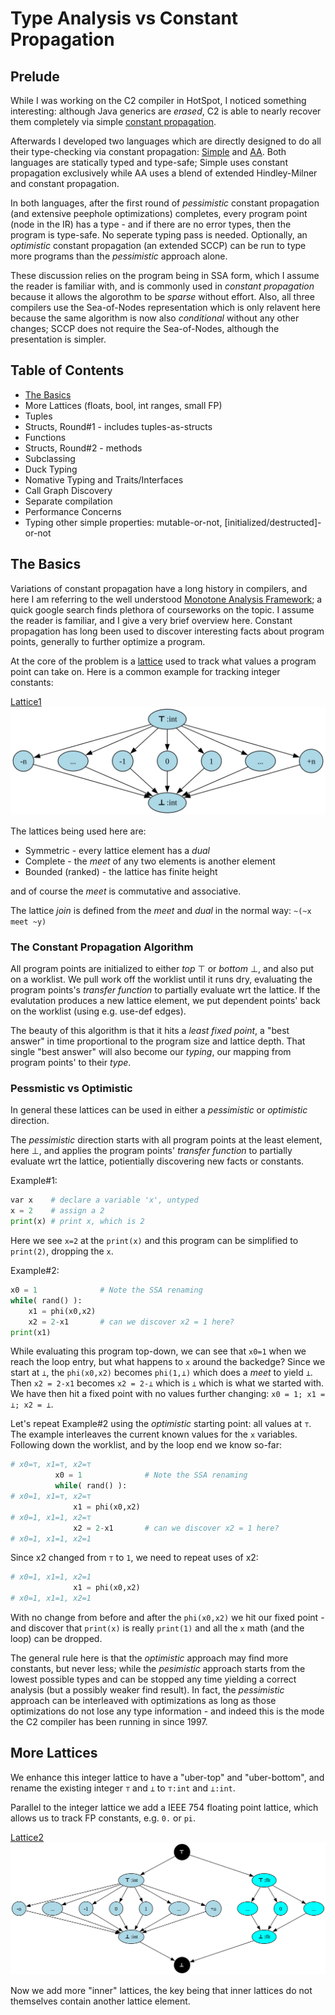 # Type Analysis vs Constant Propagation

## Prelude

While I was working on the C2 compiler in HotSpot, I noticed something
interesting: although Java generics are *erased*, C2 is able to nearly recover
them completely via simple [constant
propagation](https://en.wikipedia.org/wiki/Sparse_conditional_constant_propagation).

Afterwards I developed two languages which are directly designed to do all
their type-checking via constant propagation:
[Simple](https://github.com/SeaOfNodes/Simple) and
[AA](https://github.com/cliffclick/aa).  Both languages are statically typed
and type-safe; Simple uses constant propagation exclusively while AA uses a
blend of extended Hindley-Milner and constant propagation.

In both languages, after the first round of *pessimistic* constant propagation
(and extensive peephole optimizations) completes, every program point (node in
the IR) has a type - and if there are no error types, then the program is
type-safe.  No seperate typing pass is needed.  Optionally, an *optimistic*
constant propagation (an extended SCCP) can be run to type more programs than
the *pessimistic* approach alone.

These discussion relies on the program being in SSA form, which I assume the
reader is familiar with, and is commonly used in *constant propagation* because
it allows the algorothm to be *sparse* without effort.  Also, all three
compilers use the Sea-of-Nodes representation which is only relavent here
because the same algorithm is now also *conditional* without any other changes;
SCCP does not require the Sea-of-Nodes, although the presentation is simpler.


## Table of Contents

* [The Basics](#the-basics)
* More Lattices (floats, bool, int ranges, small FP)
* Tuples
* Structs, Round#1 - includes tuples-as-structs
* Functions
* Structs, Round#2 - methods
* Subclassing
* Duck Typing
* Nomative Typing and Traits/Interfaces
* Call Graph Discovery
* Separate compilation
* Performance Concerns
* Typing other simple properties: mutable-or-not, [initialized/destructed]-or-not


## The Basics

Variations of constant propagation have a long history in compilers, and here I
am referring to the well understood [Monotone Analysis
Framework](http://janvitek.org/events/NEU/7580/papers/more-papers/1977-acta-kam-monotone.pdf);
a quick google search finds plethora of courseworks on the topic.  I assume the
reader is familiar, and I give a very brief overview here.  Constant
propagation has long been used to discover interesting facts about program
points, generally to further optimize a program.

At the core of the problem is a
[lattice](https://en.wikipedia.org/wiki/Lattice_(order)) used to track what
values a program point can take on.  Here is a common example for tracking integer constants:

[Lattice1](./docs/lattice_i.svg) <img src = ./docs/lattice_i.svg>

The lattices being used here are:
* Symmetric - every lattice element has a *dual*
* Complete - the *meet* of any two elements is another element
* Bounded (ranked) - the lattice has finite height

and of course the *meet* is commutative and associative.

The lattice *join* is defined from the *meet* and *dual* in 
the normal way: `~(~x meet ~y)`


### The Constant Propagation Algorithm

All program points are initialized to either *top* ⊤ or *bottom* ⊥, and also
put on a worklist.  We pull work off the worklist until it runs dry, evaluating
the program points's *transfer function* to partially evaluate wrt the lattice.
If the evalutation produces a new lattice element, we put dependent points'
back on the worklist (using e.g. use-def edges).

The beauty of this algorithm is that it hits a *least fixed point*, a "best
answer" in time proportional to the program size and lattice depth.  That
single "best answer" will also become our *typing*, our mapping from program
points' to their *type*.


### Pessmistic vs Optimistic

In general these lattices can be used in either a *pessimistic* or *optimistic*
direction.

The *pessimistic* direction starts with all program points at the least
element, here ⊥, and applies the program points' *transfer function* to
partially evaluate wrt the lattice, potientially discovering new facts or
constants.

Example#1:
```python
var x    # declare a variable 'x', untyped
x = 2    # assign a 2
print(x) # print x, which is 2
```

Here we see `x=2` at the `print(x)` and this program can be simplified to
`print(2)`, dropping the `x`.

Example#2:
```python
x0 = 1              # Note the SSA renaming
while( rand() ):
    x1 = phi(x0,x2)
    x2 = 2-x1       # can we discover x2 = 1 here?
print(x1)
```

While evaluating this program top-down, we can see that `x0=1` when we reach
the loop entry, but what happens to `x` around the backedge?  Since we start at
`⊥`, the `phi(x0,x2)` becomes `phi(1,⊥)` which does a *meet* to yield `⊥`.  Then
`x2 = 2-x1` becomes `x2 = 2-⊥` which is `⊥` which is what we started with.  We
have then hit a fixed point with no values further changing: `x0 = 1; x1 = ⊥;
x2 = ⊥`.

Let's repeat Example#2 using the *optimistic* starting point: all values at
`⊤`.  The example interleaves the current known values for the `x` variables.
Following down the worklist, and by the loop end we know so-far:

```python
# x0=⊤, x1=⊤, x2=⊤
          x0 = 1              # Note the SSA renaming
          while( rand() ):
# x0=1, x1=⊤, x2=⊤
              x1 = phi(x0,x2)
# x0=1, x1=1, x2=⊤
              x2 = 2-x1       # can we discover x2 = 1 here?
# x0=1, x1=1, x2=1
```

Since x2 changed from `⊤` to `1`, we need to repeat uses of x2:

```python
# x0=1, x1=1, x2=1
              x1 = phi(x0,x2)
 # x0=1, x1=1, x2=1
```

With no change from before and after the `phi(x0,x2)` we hit our fixed point -
and discover that `print(x)` is really `print(1)` and all the `x` math (and the
loop) can be dropped.

The general rule here is that the *optimistic* approach may find more
constants, but never less; while the *pesimistic* approach starts from the
lowest possible types and can be stopped any time yielding a correct analysis
(but a possibly weaker find result).  In fact, the *pessimistic* approach can
be interleaved with optimizations as long as those optimizations do not lose
any type information - and indeed this is the mode the C2 compiler has been
running in since 1997.


## More Lattices

We enhance this integer lattice to have a "uber-top" and "uber-bottom",
and rename the existing integer `⊤` and `⊥` to `⊤:int` and `⊥:int`.

Parallel to the integer lattice we add a IEEE 754 floating point lattice, which
allows us to track FP constants, e.g. `0.` or `pi`.

[Lattice2](./docs/lattice_if.svg) <img src = ./docs/lattice_if.svg>

Now we add more "inner" lattices, the key being that inner lattices do not
themselves contain another lattice element.
